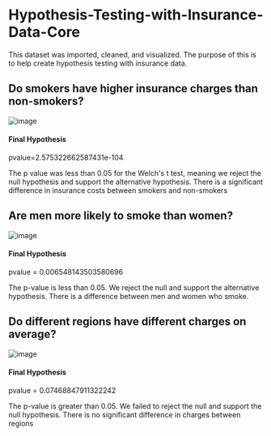 # Hypothesis-Testing-with-Insurance-Data-Core
<p> This dataset was imported, cleaned, and visualized. The purpose of this is to help create hypothesis testing with insurance data. </p>

## Do smokers have higher insurance charges than non-smokers?
![image](https://user-images.githubusercontent.com/97481574/168288305-d0d749b3-cc39-4fd3-a1dd-1949912840da.png)
#### Final Hypothesis
pvalue=2.575322662587431e-104

The p value was less than 0.05 for the Welch's t test, meaning we reject the null hypothesis and support the alternative hypothesis. There is a significant difference in insurance costs between smokers and non-smokers

## Are men more likely to smoke than women?
![image](https://user-images.githubusercontent.com/97481574/168288736-17e08daf-4ad0-475e-bff1-9dcb834ec2bb.png)
#### Final Hypothesis
pvalue = 0.006548143503580696

The p-value is less than 0.05. We reject the null and support the alternative hypothesis. There is a difference between men and women who smoke.

## Do different regions have different charges on average?
![image](https://user-images.githubusercontent.com/97481574/168288877-2a193cf2-74de-4c2e-a749-c5c3c1c8fa44.png)
#### Final Hypothesis
pvalue = 0.07468847911322242

The p-value is greater than 0.05. We failed to reject the null and support the null hypothesis. There is no significant difference in charges between regions
